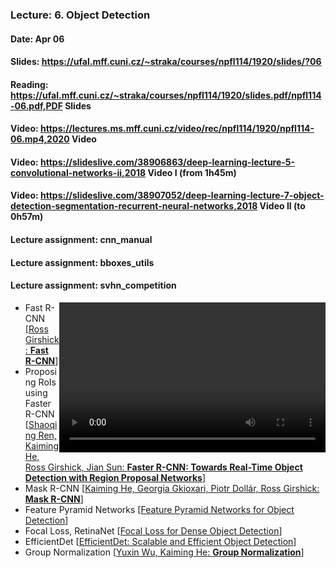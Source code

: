 ### Lecture: 6. Object Detection
#### Date: Apr 06
#### Slides: https://ufal.mff.cuni.cz/~straka/courses/npfl114/1920/slides/?06
#### Reading: https://ufal.mff.cuni.cz/~straka/courses/npfl114/1920/slides.pdf/npfl114-06.pdf,PDF Slides
#### Video: https://lectures.ms.mff.cuni.cz/video/rec/npfl114/1920/npfl114-06.mp4,2020 Video
#### Video: https://slideslive.com/38906863/deep-learning-lecture-5-convolutional-networks-ii,2018 Video I (from 1h45m)
#### Video: https://slideslive.com/38907052/deep-learning-lecture-7-object-detection-segmentation-recurrent-neural-networks,2018 Video II (to 0h57m)
#### Lecture assignment: cnn_manual
#### Lecture assignment: bboxes_utils
#### Lecture assignment: svhn_competition

<video width="426" height="240" controls style="float: right">
  <source src="https://lectures.ms.mff.cuni.cz/video/rec/npfl114/1920/npfl114-06.mp4" type="video/mp4">
</video>

- Fast R-CNN [[Ross Girshick: **Fast R-CNN**](https://arxiv.org/abs/1504.08083)]
- Proposing RoIs using Faster R-CNN [[Shaoqing Ren, Kaiming He, Ross Girshick, Jian Sun: **Faster R-CNN: Towards Real-Time Object Detection with Region Proposal Networks**](https://arxiv.org/abs/1506.01497)]
- Mask R-CNN [[Kaiming He, Georgia Gkioxari, Piotr Dollár, Ross Girshick: **Mask R-CNN**](https://arxiv.org/abs/1703.06870)]
- Feature Pyramid Networks [[Feature Pyramid Networks for Object Detection](https://arxiv.org/abs/1612.03144)]
- Focal Loss, RetinaNet [[Focal Loss for Dense Object Detection](https://arxiv.org/abs/1708.02002)]
- EfficientDet [[EfficientDet: Scalable and Efficient Object Detection](https://arxiv.org/abs/1911.09070)]
- Group Normalization [[Yuxin Wu, Kaiming He: **Group Normalization**](https://arxiv.org/abs/1803.08494)]
